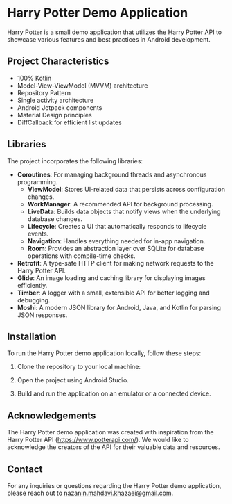 # Harry Potter Demo Application

Harry Potter is a small demo application that utilizes the Harry Potter API to showcase various features and best practices in Android development.

## Project Characteristics

- 100% Kotlin
- Model-View-ViewModel (MVVM) architecture
- Repository Pattern
- Single activity architecture
- Android Jetpack components
- Material Design principles
- DiffCallback for efficient list updates

## Libraries

The project incorporates the following libraries:

- **Coroutines**: For managing background threads and asynchronous programming.
  - **ViewModel**: Stores UI-related data that persists across configuration changes.
  - **WorkManager**: A recommended API for background processing.
  - **LiveData**: Builds data objects that notify views when the underlying database changes.
  - **Lifecycle**: Creates a UI that automatically responds to lifecycle events.
  - **Navigation**: Handles everything needed for in-app navigation.
  - **Room**: Provides an abstraction layer over SQLite for database operations with compile-time checks.
- **Retrofit**: A type-safe HTTP client for making network requests to the Harry Potter API.
- **Glide**: An image loading and caching library for displaying images efficiently.
- **Timber**: A logger with a small, extensible API for better logging and debugging.
- **Moshi**: A modern JSON library for Android, Java, and Kotlin for parsing JSON responses.

## Installation

To run the Harry Potter demo application locally, follow these steps:

1. Clone the repository to your local machine:

2. Open the project using Android Studio.

3. Build and run the application on an emulator or a connected device.

## Acknowledgements

The Harry Potter demo application was created with inspiration from the Harry Potter API (https://www.potterapi.com/). We would like to acknowledge the creators of the API for their valuable data and resources.

## Contact

For any inquiries or questions regarding the Harry Potter demo application, please reach out to nazanin.mahdavi.khazaei@gmail.com.



